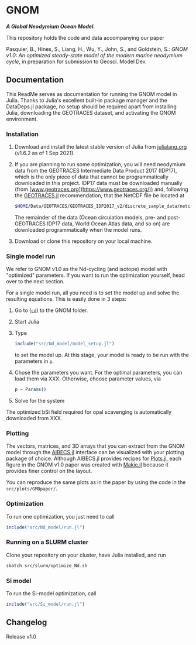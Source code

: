 # GNOM

***A Global Neodymium Ocean Model.***

This repository holds the code and data accompanying our paper

Pasquier, B., Hines, S., Liang, H., Wu, Y., John, S., and Goldstein, S.: *GNOM v1.0: An optimized steady-state model of the modern marine neodymium cycle*, in preparation for submission to Geosci. Model Dev.


## Documentation

This ReadMe serves as documentation for running the GNOM model in Julia.
Thanks to Julia's excellent built-in package manager and the DataDeps.jl package, no setup should be required apart from installing Julia, downloading the GEOTRACES dataset, and activating the GNOM environment.

### Installation

1. Download and install the latest stable version of Julia from [julialang.org](https://julialang.org/) (v1.6.2 as of 1 Sep 2021).
2. If you are planning to run some optimization, you will need neodymium data from the GEOTRACES Intermediate Data Product 2017 (IDP17), which is the only piece of data that cannot be programmatically downloaded in this project.
    IDP17 data must be downloaded manually (from [www.geotraces.org](https://www.geotraces.org/)) and, following the [GEOTRACES.jl](https://github.com/briochemc/GEOTRACES.jl) recommendation, that the NetCDF file be located at

    ```bash
    $HOME/Data/GEOTRACES/GEOTRACES_IDP2017_v2/discrete_sample_data/netcdf/GEOTRACES_IDP2017_v2_Discrete_Sample_Data.nc
    ```

    The remainder of the data (Ocean circulation models, pre- and post- GEOTRACES IDP17 data, World Ocean Atlas data, and so on) are downloaded programmatically when the model runs.

1. Download or clone this repository on your local machine.

### Single model run

We refer to GNOM v1.0 as the Nd-cycling (and isotope) model with "optimized" parameters. If you want to run the optimization yourself, head over to the next section.

For a single model run, all you need is to set the model up and solve the resulting equations. This is easily done in 3 steps:

1. Go to ([`cd`](https://en.wikipedia.org/wiki/Cd_%28command%29)) to the GNOM folder.
2. Start Julia
3. Type

    ```julia
    include("src/Nd_model/model_setup.jl")
    ```

    to set the model up. At this stage, your model is ready to be run with the parameters in `p`.

4. Chose the parameters you want. For the optimal parameters, you can load them via XXX. Otherwise, choose parameter values, via

    ```julia
    p = Params()
    ```

5. Solve for the system

The optimized bSi field required for opal scavenging is automatically downloaded from XXX.

### Plotting

The vectors, matrices, and 3D arrays that you can extract from the GNOM model through the [AIBECS.jl](https://github.com/JuliaOcean/AIBECS.jl) interface can be visualized with your plotting package of choice.
Although AIBECS.jl provides recipes for [Plots.jl](https://github.com/JuliaPlots/Plots.jl), each figure in the GNOM v1.0 paper was created with [Makie.jl](https://github.com/JuliaPlots/Makie.jl) because it provides finer control on the layout.

You can reproduce the same plots as in the paper by using the code in the `src/plots/GMDpaper/`.



### Optimization

To run one optimization, you just need to call

```julia
include("src/Nd_model/run.jl")
```

### Running on a SLURM cluster

Clone your repository on your cluster, have Julia installed, and run

```bash
sbatch src/slurm/optimize_Nd.sh
```

### Si model

To run the Si-model optimization, call

```julia
include("src/Si_model/run.jl")
```

## Changelog

Release v1.0